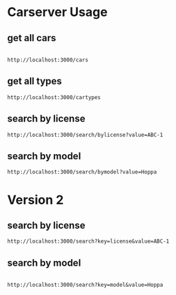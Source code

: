 # Carserver Usage

## get all cars
``` 

http://localhost:3000/cars
``` 
## get all types
```
http://localhost:3000/cartypes
```

## search by license
``` 
http://localhost:3000/search/bylicense?value=ABC-1
``` 

## search by model
``` 
http://localhost:3000/search/bymodel?value=Hoppa
``` 

# Version 2

## search by license
```  
http://localhost:3000/search?key=license&value=ABC-1
```  

## search by model 
``` 

http://localhost:3000/search?key=model&value=Hoppa
``` 

